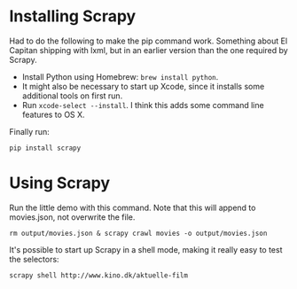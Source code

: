 # Installing Scrapy

Had to do the following to make the pip command work. Something about El Capitan shipping with lxml, but in an earlier version than the one required by Scrapy.

* Install Python using Homebrew: `brew install python`.
* It might also be necessary to start up Xcode, since it installs some additional tools on first run.
* Run `xcode-select --install`. I think this adds some command line features to OS X.

Finally run:

    pip install scrapy

# Using Scrapy

Run the little demo with this command. Note that this will append to movies.json, not overwrite the file.

    rm output/movies.json & scrapy crawl movies -o output/movies.json

It's possible to start up Scrapy in a shell mode, making it really easy to test the selectors:

    scrapy shell http://www.kino.dk/aktuelle-film
